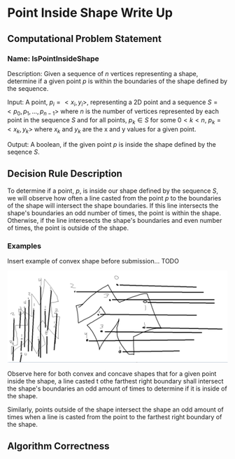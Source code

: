 # Point Inside Shape Write Up

## Computational Problem Statement
### Name: IsPointInsideShape

Description: Given a sequence of $n$ vertices representing a shape, determine if a given point $p$ is within the boundaries of the shape defined by the sequence.

Input: A point, $p_i = <x_i, y_i>$, representing a 2D point and a sequence $S = <p_0, p_1, ..., p_{n-1}>$ where $n$ is the number of vertices represented by each point in the sequence $S$ and for all points, $p_k \in S$ for some $0 < k < n$, $p_k = <x_k, y_k>$ where $x_k$ and $y_k$ are the x and y values for a given point.

Output: A boolean, if the given point $p$ is inside the shape defined by the seqence $S$.

## Decision Rule Description
To determine if a point, $p$, is inside our shape defined by the sequence $S$, we will observe how often a line casted from the point $p$ to the boundaries of the shape will intersect the shape boundaries. If this line intersects the shape's boundaries an odd number of times, the point is within the shape. Otherwise, if the line interesects the shape's boundaries and even number of times, the point is outside of the shape.

### Examples
Insert example of convex shape before submission...
TODO

![Concave shape example](concave-example.png)

Observe here for both convex and concave shapes that for a given point inside the shape, a line casted t othe farthest right boundary shall intersect the shape's boundaries an odd amount of times to determine if it is inside of the shape.

Similarly, points outside of the shape intersect the shape an odd amount of times when a line is casted from the point to the farthest right boundary of the shape.

## Algorithm Correctness
